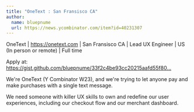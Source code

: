 ```yaml
---
title: "OneText : San Fransisco CA"
author:
  name: bluepnume
  url: https://news.ycombinator.com/item?id=40231307
---
```

OneText | <a href="https:&#x2F;&#x2F;onetext.com">https:&#x2F;&#x2F;onetext.com</a> | San Fransisco CA | Lead UX Engineer | US (In person or remote) | Full time

Apply at: <a href="https:&#x2F;&#x2F;gist.github.com&#x2F;bluepnume&#x2F;33f2c4be93cc20215aafd55f803de19f" rel="nofollow">https:&#x2F;&#x2F;gist.github.com&#x2F;bluepnume&#x2F;33f2c4be93cc20215aafd55f80...</a>

We&#x27;re OneText (Y Combinator W23), and we&#x27;re trying to let anyone pay and make purchases with a single text message.

We need someone with killer UX skills to own and redefine our user experiences, including our checkout flow and our merchant dashboard.
